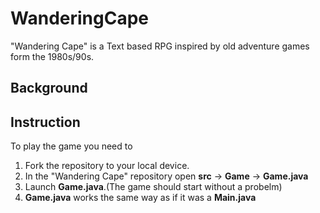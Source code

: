 # WanderingCape

"Wandering Cape" is a Text based RPG inspired by old adventure games form the 1980s/90s.

## Background



## Instruction

To play the game you need to 
1. Fork the repository to your local device.
2. In the "Wandering Cape" repository open **src** -> **Game** -> **Game.java**
3. Launch **Game.java**.(The game should start without a probelm)
4. **Game.java** works the same way as if it was a **Main.java**
